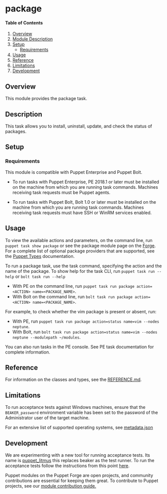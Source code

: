 
# package

#### Table of Contents

1. [Overview](#overview)
2. [Module Description](#module-description)
3. [Setup](#setup)
     * [Requirements](#requirements)
4. [Usage](#usage)
5. [Reference](#reference)
6. [Limitations](#limitations)
7. [Development](#development)

## Overview

This module provides the package task.

## Description

This task allows you to install, uninstall, update, and check the status of packages.

## Setup

### Requirements

This module is compatible with Puppet Enterprise and Puppet Bolt.

* To run tasks with Puppet Enterprise, PE 2018.1 or later must be installed on the machine from which you are running task commands. Machines receiving task requests must be Puppet agents.

* To run tasks with Puppet Bolt, Bolt 1.0 or later must be installed on the machine from which you are running task commands. Machines receiving task requests must have SSH or WinRM services enabled.

## Usage

To view the available actions and parameters, on the command line, run `puppet task show package` or see the package module page on the [Forge](https://forge.puppet.com/puppetlabs/package/tasks).
For a complete list of optional package providers that are supported, see the [Puppet Types](https://docs.puppet.com/puppet/latest/types/package.html) documentation.

To run a package task, use the task command, specifying the action and the name of the package.
To show help for the task CLI, run `puppet task run --help` or `bolt task run --help`

* With PE on the command line, run `puppet task run package action=<ACTION> name=<PACKAGE_NAME>`.
* With Bolt on the command line, run `bolt task run package action=<ACTION> name=<PACKAGE_NAME>`.

For example, to check whether the vim package is present or absent, run:

* With PE, run `puppet task run package action=status name=vim --nodes neptune`.
* With Bolt, run `bolt task run package action=status name=vim --nodes neptune --modulepath ~/modules`.

You can also run tasks in the PE console. See PE task documentation for complete information.

## Reference

For information on the classes and types, see the [REFERENCE.md](https://github.com/puppetlabs/puppetlabs-package/blob/master/REFERENCE.md).

## Limitations

To run acceptance tests against Windows machines, ensure that the `BEAKER_password` environment variable has been set to the password of the Administrator user of the target machine.

For an extensive list of supported operating systems, see [metadata.json](https://github.com/puppetlabs/puppetlabs-package/blob/master/metadata.json)

## Development

We are experimenting with a new tool for running acceptance tests. Its name is [puppet_litmus](https://github.com/puppetlabs/puppet_litmus) this replaces beaker as the test runner. To run the acceptance tests follow the instructions from this point [here](https://github.com/puppetlabs/puppet_litmus/wiki/Tutorial:-use-Litmus-to-execute-acceptance-tests-with-a-sample-module-(MoTD)#install-the-necessary-gems-for-the-module).

Puppet modules on the Puppet Forge are open projects, and community contributions are essential for keeping them great. To contribute to Puppet projects, see our [module contribution guide.](https://github.com/puppetlabs/puppetlabs-package/blob/master/CONTRIBUTING.md)

